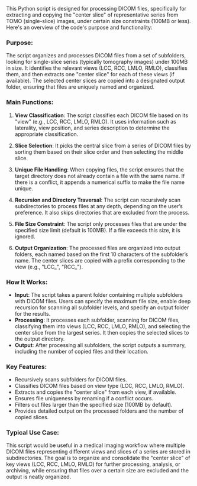 This Python script is designed for processing DICOM files, specifically for extracting and copying the "center slice" of representative series from TOMO (single-slice) images, under certain size constraints (100MB or less). Here's an overview of the code's purpose and functionality:

### Purpose:

The script organizes and processes DICOM files from a set of subfolders, looking for single-slice series (typically tomography images) under 100MB in size. It identifies the relevant views (LCC, RCC, LMLO, RMLO), classifies them, and then extracts one "center slice" for each of these views (if available). The selected center slices are copied into a designated output folder, ensuring that files are uniquely named and organized.

### Main Functions:

1. **View Classification**:
   The script classifies each DICOM file based on its "view" (e.g., LCC, RCC, LMLO, RMLO). It uses information such as laterality, view position, and series description to determine the appropriate classification.

2. **Slice Selection**:
   It picks the central slice from a series of DICOM files by sorting them based on their slice order and then selecting the middle slice.

3. **Unique File Handling**:
   When copying files, the script ensures that the target directory does not already contain a file with the same name. If there is a conflict, it appends a numerical suffix to make the file name unique.

4. **Recursion and Directory Traversal**:
   The script can recursively scan subdirectories to process files at any depth, depending on the user’s preference. It also skips directories that are excluded from the process.

5. **File Size Constraint**:
   The script only processes files that are under the specified size limit (default is 100MB). If a file exceeds this size, it is ignored.

6. **Output Organization**:
   The processed files are organized into output folders, each named based on the first 10 characters of the subfolder’s name. The center slices are copied with a prefix corresponding to the view (e.g., "LCC\_", "RCC\_").

### How It Works:

* **Input**: The script takes a parent folder containing multiple subfolders with DICOM files. Users can specify the maximum file size, enable deep recursion for scanning all subfolder levels, and specify an output folder for the results.
* **Processing**: It processes each subfolder, scanning for DICOM files, classifying them into views (LCC, RCC, LMLO, RMLO), and selecting the center slice from the largest series. It then copies the selected slices to the output directory.
* **Output**: After processing all subfolders, the script outputs a summary, including the number of copied files and their location.

### Key Features:

* Recursively scans subfolders for DICOM files.
* Classifies DICOM files based on view type (LCC, RCC, LMLO, RMLO).
* Extracts and copies the "center slice" from each view, if available.
* Ensures file uniqueness by renaming if a conflict occurs.
* Filters out files larger than the specified size (100MB by default).
* Provides detailed output on the processed folders and the number of copied slices.

### Typical Use Case:

This script would be useful in a medical imaging workflow where multiple DICOM files representing different views and slices of a series are stored in subdirectories. The goal is to organize and consolidate the "center slice" of key views (LCC, RCC, LMLO, RMLO) for further processing, analysis, or archiving, while ensuring that files over a certain size are excluded and the output is neatly organized.
